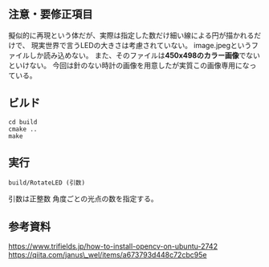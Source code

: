 ## 注意・要修正項目

擬似的に再現という体だが、実際は指定した数だけ細い線による円が描かれるだけで、
現実世界で言うLEDの大きさは考慮されていない。
image.jpegというファイルしか読み込めない。
また、そのファイルは**450x498のカラー画像**でないといけない。
今回は針のない時計の画像を用意したが実質この画像専用になっている。

## ビルド

```
cd build
cmake ..
make
```

## 実行

`build/RotateLED (引数)`

引数は正整数 角度ごとの光点の数を指定する。

## 参考資料
https://www.trifields.jp/how-to-install-opencv-on-ubuntu-2742
https://qiita.com/janus\_wel/items/a673793d448c72cbc95e
